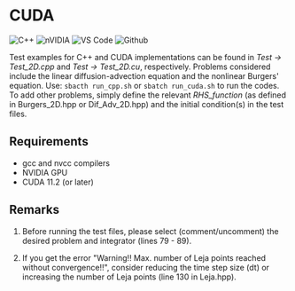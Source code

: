 # CUDA

![C++](https://img.shields.io/badge/c++-%2300599C.svg?style=for-the-badge&logo=c%2B%2B&logoColor=white)
![nVIDIA](https://img.shields.io/badge/nVIDIA-%2376B900.svg?style=for-the-badge&logo=nVIDIA&logoColor=white)
![VS Code](https://img.shields.io/badge/VSCode-0078D4?style=for-the-badge&logo=visual%20studio%20code&logoColor=white)
![Github](https://img.shields.io/badge/GitHub-100000?style=for-the-badge&logo=github&logoColor=white)

Test examples for C++ and CUDA implementations can be found in *Test &rarr; Test_2D.cpp* and *Test &rarr; Test_2D.cu*, respectively. Problems considered include the linear diffusion-advection equation and the nonlinear Burgers' equation. Use: `sbacth run_cpp.sh` or `sbatch run_cuda.sh` to run the codes. To add other problems, simply define the relevant *RHS_function* (as defined in Burgers_2D.hpp or Dif_Adv_2D.hpp) and the initial condition(s) in the test files.

## Requirements
- gcc and nvcc compilers
- NVIDIA GPU
- CUDA 11.2 (or later)

## Remarks
1. Before running the test files, please select (comment/uncomment) the desired problem and integrator (lines 79 - 89).

2. If you get the error "Warning!! Max. number of Leja points reached without convergence!!", consider reducing the time step size (dt) or increasing the number of Leja points (line 130 in Leja.hpp).  

